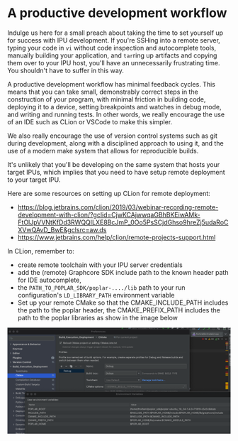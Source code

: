 # A productive development workflow
Indulge us here for a small preach about taking the time to set yourself up for success with
IPU development. If you're SSHing into a remote server, typing your code in `vi` without code
inspection and autocomplete tools, manually building your application, and `tar`ring up artifacts
and copying them over to your IPU host, you'll have an unnecessarily frustrating time. You shouldn't
have to suffer in this way.

A productive development workflow has minimal feedback cycles. This means that you can take small,
demonstrably correct steps in the construction of your program, with minimal friction in building
code, deploying it to a device, setting breakpoints and watches in debug mode, and writing and running
tests. In other words, we really encourage the use of an IDE such as CLion or VSCode to make this simpler. 

We also really encourage the use of version control systems such as git during development, along
with a disciplined approach to using it, and the use of a modern make system that allows for
reproducible builds.

It's unlikely that you'll be developing on the same system that hosts your target
IPUs, which implies that you need to have setup remote deployment to your target IPU.

Here are some resources on setting up CLion for remote deployment:
* https://blog.jetbrains.com/clion/2019/03/webinar-recording-remote-development-with-clion/?gclid=CjwKCAjwwqaGBhBKEiwAMk-FtOlJpVVNtKfDd3RWQQILXE8BcJmP_0Oo5PsSCjdGhso9hreZj5udaRoCXVwQAvD_BwE&gclsrc=aw.ds
* https://www.jetbrains.com/help/clion/remote-projects-support.html

In CLion, remember to:
* create remote toolchain with your IPU server credentials 
* add the (remote) Graphcore SDK include path to the known header path for 
IDE autocomplete,
* the `PATH_TO_POPLAR_SDK/poplar-..../lib` path to your run configuration's
`LD_LIBRARY_PATH` environment variable
* Set up your remote CMake so that the CMAKE_INCLUDE_PATH includes the path to the poplar header,
 the CMAKE_PREFIX_PATH includes the path to the poplar libraries as show in the image below



![An example of setting up remote cmake paths][remote-cmake-paths]

[remote-cmake-paths]: ./remote-cmake-paths.png "Setting up remote cmake paths in CLion"



